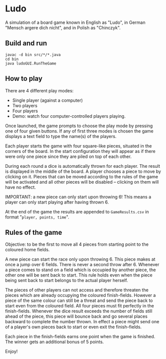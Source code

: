 # Ludo

A simulation of a board game known in English as "Ludo", in German "Mensch argere dich nicht", and in Polish as "Chinczyk".

## Build and run

```
javac -d bin src/*/*.java
cd bin
java ludoGUI.RunTheGame
```

## How to play

There are 4 different play modes:

* Single player (against a computer)
* Two players
* Four players
* Demo: watch four computer-controlled players playing.

Once launched, the game prompts to choose the play mode by pressing one of four given buttons.
If any of first three modes is chosen the game displays a text field to type the name(s) of the players.

Each player starts the game with four square-like pieces, situated in the corners of the board.
In the start configuration they will appear as if there were only one piece since they are piled on top of each other.

During each round a dice is automatically thrown for each player.
The result is displayed in the middle of the board. A player chooses a piece to move by clicking on it.
Pieces that can be moved according to the rules of the game will be activated and all other pieces will be disabled – clicking on them will have no effect.

IMPORTANT: a new piece can only start upon throwing 6! This means a player can only start playing after having thrown 6.

At the end of the game the results are appended to `GameResults.csv` in format "`player, points, time`".

## Rules of the game

Objective: to be the first to move all 4 pieces from starting point to the coloured home fields. 

A new piece can start the race only upon throwing 6. This piece makes at once a jump over 6 fields.
There is never a second throw after 6. Whenever a piece comes to stand on a field which is occupied by another piece, the other one will be sent back to start.
This rule holds even when the piece being sent back to start belongs to the actual player herself.

The pieces of other players can not access and therefore threaten the pieces which are already occupying the coloured finish-fields.
However a piece of the same colour can still be a threat and send the piece back to start even from the coloured field.
All four pieces must fit perfectly in the finish-fields.
Whenever the dice result exceeds the number of fields still ahead of the piece, this piece will bounce back and go several places backward to complete the number thrown.
In effect a piece might send one of a player's own pieces back to start or even exit the finish-fields.

Each piece in the finish-fields earns one point when the game is finished. The winner gets an additional bonus of 5 points.

Enjoy!
